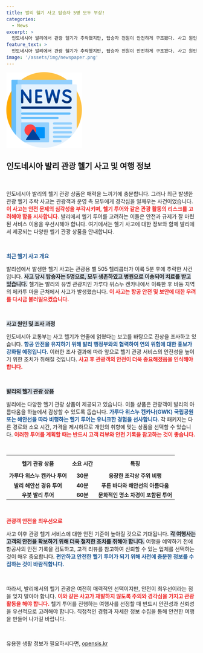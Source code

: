 ```yaml
---
title: 발리 헬기 사고 탑승자 5명 모두 부상!
categories:
  - News
excerpt: >
  인도네시아 발리에서 관광 헬기가 추락했지만, 탑승자 전원이 안전하게 구조됐다. 사고 원인은 헬기가 연줄에 걸린 것으로, 항공 안전 대책이 강화될 예정이다. 발리에서의 헬기 투어에 관심 있는 이들에게는 여전히 안전한 여행 기회가 펼쳐진다.
feature_text: >
  인도네시아 발리에서 관광 헬기가 추락했지만, 탑승자 전원이 안전하게 구조됐다. 사고 원인은 헬기가 연줄에 걸린 것으로, 항공 안전 대책이 강화될 예정이다. 발리에서의 헬기 투어에 관심 있는 이들에게는 여전히 안전한 여행 기회가 펼쳐진다.
image: '/assets/img/newspaper.png'
---
```


<p><img src="/assets/img/newspaper.png" alt="kimp 속보" /></p>

<h2 data-ke-size="size26">인도네시아 발리 관광 헬기 사고 및 여행 정보</h2>

<p data-ke-size="size16">&nbsp;</p>

<p data-ke-size="size16">인도네시아 발리의 헬기 관광 상품은 매력을 느끼기에 충분합니다. 그러나 최근 발생한 관광 헬기 추락 사고는 관광객과 운영 측 모두에게 경각심을 일깨우는 사건이었습니다. <b><span style="color: #ee2323;">이 사고는 안전 문제의 심각성을 부각시키며, 헬기 투어와 같은 관광 활동의 리스크를 고려해야 함을 시사합니다.</span></b> 발리에서 헬기 투어를 고려하는 이들은 안전과 규제가 잘 마련된 서비스 이용을 우선시해야 합니다. 여기에서는 헬기 사고에 대한 정보와 함께 발리에서 제공되는 다양한 헬기 관광 상품을 안내합니다.</p>

<p data-ke-size="size16">&nbsp;</p>

<p><b><span style="color: #1a5490;">최근 헬기 사고 개요</span></b></p>

<p data-ke-size="size16">발리섬에서 발생한 헬기 사고는 관광용 벨 505 헬리콥터가 이륙 5분 후에 추락한 사건입니다. <b><span style="background-color: #21538527;">사고 당시 탑승자는 5명으로, 모두 생존하였고 병원으로 이송되어 치료를 받고 있습니다.</span></b> 헬기는 발리의 유명 관광지인 가루다 위스누 켄카나에서 이륙한 후 바둥 지역의 페카투 마을 근처에서 사고가 발생했습니다. <b><span style="color: #ee2323;">이 사고는 항공 안전 및 보안에 대한 우려를 다시금 불러일으켰습니다.</span></b></p>

<p data-ke-size="size16">&nbsp;</p>

<p><b><span style="background-color: #21538527;">사고 원인 및 조사 과정</span></b></p>

<p data-ke-size="size16">인도네시아 교통부는 사고 헬기가 연줄에 얽혔다는 보고를 바탕으로 진상을 조사하고 있습니다. <b><span style="color: #1a5490;">항공 안전을 유지하기 위해 발리 행정부와의 협력하여 연의 위험에 대한 홍보가 강화될 예정입니다.</span></b> 이러한 조사 결과에 따라 앞으로 헬기 관광 서비스의 안전성을 높이기 위한 조치가 취해질 것입니다. <b><span style="color: #ee2323;">사고 후 관광객의 안전이 더욱 중요해졌음을 인식해야 합니다.</span></b></p>

<p data-ke-size="size16">&nbsp;</p>

<p><b><span style="background-color: #21538527;">발리의 헬기 관광 상품</span></b></p>

<p data-ke-size="size16">발리에는 다양한 헬기 관광 상품이 제공되고 있습니다. 이들 상품은 관광객이 발리의 아름다움을 하늘에서 감상할 수 있도록 돕습니다. <b><span style="color: #1a5490;">가루다 위스누 켄카나(GWK) 국립공원 또는 해안선을 따라 비행하는 헬기 투어는 유니크한 경험을 선사합니다.</span></b> 각 패키지는 다른 경로와 소요 시간, 가격을 제시하므로 개인의 취향에 맞는 상품을 선택할 수 있습니다. <b><span style="color: #ee2323;">이러한 투어를 계획할 때는 반드시 고객 리뷰와 안전 기록을 참고하는 것이 좋습니다.</span></b></p>

<p data-ke-size="size16">&nbsp;</p>

<table style="width: 100%; border-collapse: collapse;">
    <tr>
        <th style="text-align: center; height: 35px;"><b>헬기 관광 상품</b></th>
        <th style="text-align: center; height: 35px;"><b>소요 시간</b></th>
        <th style="text-align: center; height: 35px;"><b>특징</b></th>
    </tr>
    <tr>
        <td style="text-align: center; height: 17px;"><b>가루다 위스누 켄카나 투어</b></td>
        <td style="text-align: center; height: 17px;"><b>30분</b></td>
        <td style="text-align: center; height: 17px;"><b>웅장한 조각상 주위 비행</b></td>
    </tr>
    <tr>
        <td style="text-align: center; height: 17px;"><b>발리 해안선 경유 투어</b></td>
        <td style="text-align: center; height: 17px;"><b>40분</b></td>
        <td style="text-align: center; height: 17px;"><b>푸른 바다와 해안선의 아름다움</b></td>
    </tr>
    <tr>
        <td style="text-align: center; height: 17px;"><b>우붓 발리 투어</b></td>
        <td style="text-align: center; height: 17px;"><b>60분</b></td>
        <td style="text-align: center; height: 17px;"><b>문화적인 명소 차경이 포함된 투어</b></td>
    </tr>
</table>

<p data-ke-size="size16">&nbsp;</p>

<p><b><span style="color: #ee2323;">관광객 안전을 최우선으로</span></b></p>

<p data-ke-size="size16">사고 이후 관광 헬기 서비스에 대한 안전 기준이 높아질 것으로 기대됩니다. <b><span style="background-color: #21538527;">각 여행사는 고객의 안전을 확보하기 위해 더욱 철저한 조치를 취해야 합니다.</span></b> 여행을 예약하기 전에 항공사의 안전 기록을 검토하고, 고객 리뷰를 참고하여 신뢰할 수 있는 업체를 선택하는 것이 매우 중요합니다. <b><span style="color: #1a5490;">편안하고 안전한 헬기 투어가 되기 위해 사전에 충분한 정보를 수집하는 것이 바람직합니다.</span></b></p>

<p data-ke-size="size16">&nbsp;</p>

<p data-ke-size="size16">따라서, 발리에서의 헬기 관광은 여전히 매력적인 선택이지만, 안전이 최우선이라는 점을 잊지 말아야 합니다. <b><span style="color: #ee2323;">이와 같은 사고가 재발하지 않도록 주의와 경각심을 가지고 관광 활동을 해야 합니다.</span></b> 헬기 투어를 진행하는 여행사를 선정할 때 반드시 안전성과 신뢰성을 우선적으로 고려해야 합니다. 직접적인 경험과 자세한 정보 수집을 통해 안전한 여행을 만들어 나가길 바랍니다.</p>

<p data-ke-size="size16">&nbsp;</p>
유용한 생활 정보가 필요하시다면, <a href="https://opensis.kr" rel="dofollow">opensis.kr</a>


